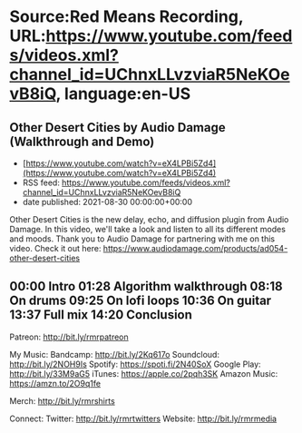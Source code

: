 # Source:Red Means Recording, URL:https://www.youtube.com/feeds/videos.xml?channel_id=UChnxLLvzviaR5NeKOevB8iQ, language:en-US

## Other Desert Cities by Audio Damage (Walkthrough and Demo)
 - [https://www.youtube.com/watch?v=eX4LPBi5Zd4](https://www.youtube.com/watch?v=eX4LPBi5Zd4)
 - RSS feed: https://www.youtube.com/feeds/videos.xml?channel_id=UChnxLLvzviaR5NeKOevB8iQ
 - date published: 2021-08-30 00:00:00+00:00

Other Desert Cities is the new delay, echo, and diffusion plugin from Audio Damage. In this video, we'll take a look and listen to all its different modes and moods.
Thank you to Audio Damage for partnering with me on this video.
Check it out here: https://www.audiodamage.com/products/ad054-other-desert-cities

00:00 Intro
01:28 Algorithm walkthrough
08:18 On drums
09:25 On lofi loops
10:36 On guitar
13:37 Full mix
14:20 Conclusion
------------------------------------
Patreon:  http://bit.ly/rmrpatreon

My Music: 
Bandcamp: http://bit.ly/2Kq617o
Soundcloud: http://bit.ly/2NOH9Is
Spotify: https://spoti.fi/2N40SoX
Google Play: http://bit.ly/33M9aG5
iTunes: https://apple.co/2pqh3SK
Amazon Music: https://amzn.to/2O9q1fe

Merch: http://bit.ly/rmrshirts

Connect:
Twitter: http://bit.ly/rmrtwitters
Website: http://bit.ly/rmrmedia

